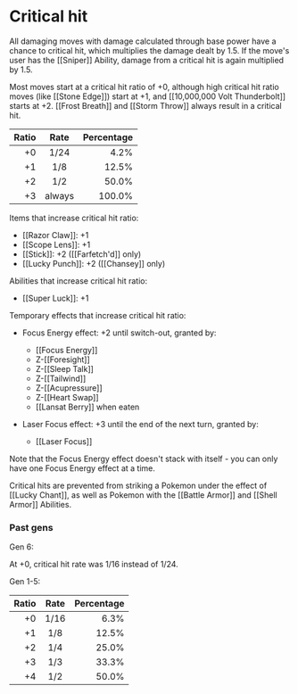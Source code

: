 # Critical hit

All damaging moves with damage calculated through base power have a chance to critical hit, which multiplies the damage dealt by 1.5. If the move's user has the [[Sniper]] Ability, damage from a critical hit is again multiplied by 1.5.

Most moves start at a critical hit ratio of +0, although high critical hit ratio moves (like [[Stone Edge]]) start at +1, and [[10,000,000 Volt Thunderbolt]] starts at +2. [[Frost Breath]] and [[Storm Throw]] always result in a critical hit.

| Ratio | Rate   | Percentage |
|------:|:------:|-----------:|
| +0    | 1/24   |       4.2% |
| +1    | 1/8    |      12.5% |
| +2    | 1/2    |      50.0% |
| +3    | always |     100.0% |

Items that increase critical hit ratio:

- [[Razor Claw]]: +1
- [[Scope Lens]]: +1
- [[Stick]]: +2 ([[Farfetch'd]] only)
- [[Lucky Punch]]: +2 ([[Chansey]] only)

Abilities that increase critical hit ratio:

- [[Super Luck]]: +1

Temporary effects that increase critical hit ratio:

- Focus Energy effect: +2 until switch-out, granted by:
    - [[Focus Energy]]
    - Z-[[Foresight]]
    - Z-[[Sleep Talk]]
    - Z-[[Tailwind]]
    - Z-[[Acupressure]]
    - Z-[[Heart Swap]]
    - [[Lansat Berry]] when eaten

- Laser Focus effect: +3 until the end of the next turn, granted by:
    - [[Laser Focus]]

Note that the Focus Energy effect doesn't stack with itself - you can only have one Focus Energy effect at a time.

Critical hits are prevented from striking a Pokemon under the effect of [[Lucky Chant]], as well as Pokemon with the [[Battle Armor]] and [[Shell Armor]] Abilities.

### Past gens

Gen 6:

At +0, critical hit rate was 1/16 instead of 1/24.

Gen 1-5:

| Ratio | Rate   | Percentage |
|------:|:------:|-----------:|
| +0    | 1/16   |       6.3% |
| +1    | 1/8    |      12.5% |
| +2    | 1/4    |      25.0% |
| +3    | 1/3    |      33.3% |
| +4    | 1/2    |      50.0% |
